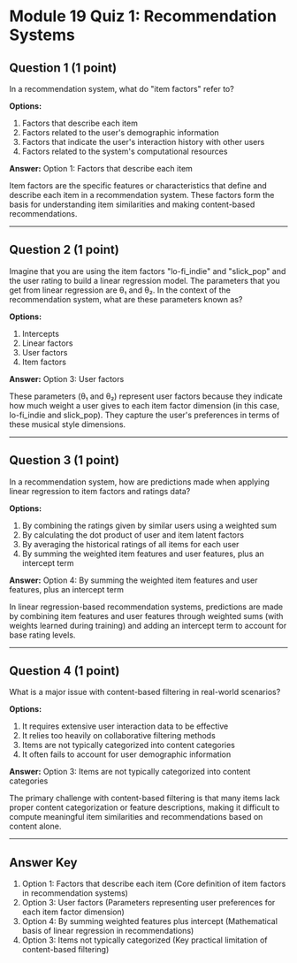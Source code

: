 # Module 19 Quiz 1: Recommendation Systems

## Question 1 (1 point)
In a recommendation system, what do "item factors" refer to?

**Options:**
1. Factors that describe each item
2. Factors related to the user's demographic information
3. Factors that indicate the user's interaction history with other users
4. Factors related to the system's computational resources

**Answer:** Option 1: Factors that describe each item

Item factors are the specific features or characteristics that define and describe each item in a recommendation system. These factors form the basis for understanding item similarities and making content-based recommendations.

---

## Question 2 (1 point)
Imagine that you are using the item factors "lo-fi_indie" and "slick_pop" and the user rating to build a linear regression model. The parameters that you get from linear regression are θ₁ and θ₂. In the context of the recommendation system, what are these parameters known as?

**Options:**
1. Intercepts
2. Linear factors
3. User factors
4. Item factors

**Answer:** Option 3: User factors

These parameters (θ₁ and θ₂) represent user factors because they indicate how much weight a user gives to each item factor dimension (in this case, lo-fi_indie and slick_pop). They capture the user's preferences in terms of these musical style dimensions.

---

## Question 3 (1 point)
In a recommendation system, how are predictions made when applying linear regression to item factors and ratings data?

**Options:**
1. By combining the ratings given by similar users using a weighted sum
2. By calculating the dot product of user and item latent factors
3. By averaging the historical ratings of all items for each user
4. By summing the weighted item features and user features, plus an intercept term

**Answer:** Option 4: By summing the weighted item features and user features, plus an intercept term

In linear regression-based recommendation systems, predictions are made by combining item features and user features through weighted sums (with weights learned during training) and adding an intercept term to account for base rating levels.

---

## Question 4 (1 point)
What is a major issue with content-based filtering in real-world scenarios?

**Options:**
1. It requires extensive user interaction data to be effective
2. It relies too heavily on collaborative filtering methods
3. Items are not typically categorized into content categories
4. It often fails to account for user demographic information

**Answer:** Option 3: Items are not typically categorized into content categories

The primary challenge with content-based filtering is that many items lack proper content categorization or feature descriptions, making it difficult to compute meaningful item similarities and recommendations based on content alone.

---

## Answer Key

1. Option 1: Factors that describe each item (Core definition of item factors in recommendation systems)
2. Option 3: User factors (Parameters representing user preferences for each item factor dimension)
3. Option 4: By summing weighted features plus intercept (Mathematical basis of linear regression in recommendations)
4. Option 3: Items not typically categorized (Key practical limitation of content-based filtering)
